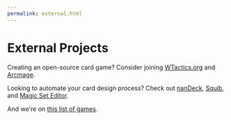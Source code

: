 ```yaml
---
permalink: external.html
---
```


# External Projects
 
Creating an open-source card game? Consider joining [WTactics.org](http://wtactics.org/) and [Arcmage](https://arcmage.org/).

Looking to automate your card design process? Check out [nanDeck](http://www.nand.it/nandeck/), [Squib](http://squib.rocks/), and [Magic Set Editor](https://magicseteditor.boards.net/).

And we're on [this list of games](https://gameskeys.net/insanely-addictive-iphone-games-to-play-when-youre-bored/).
